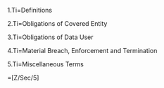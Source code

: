 
1.Ti=Definitions

2.Ti=Obligations of Covered Entity

3.Ti=Obligations of Data User

4.Ti=Material Breach, Enforcement and Termination

5.Ti=Miscellaneous Terms

=[Z/Sec/5]

